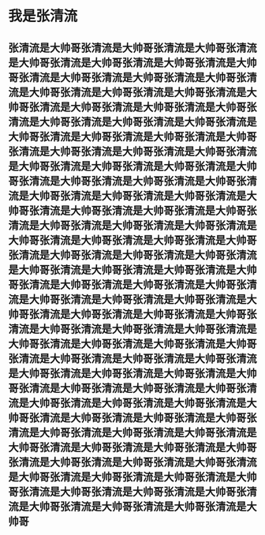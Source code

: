 # 我是张清流
## 张清流是大帅哥张清流是大帅哥张清流是大帅哥张清流是大帅哥张清流是大帅哥张清流是大帅哥张清流是大帅哥张清流是大帅哥张清流是大帅哥张清流是大帅哥张清流是大帅哥张清流是大帅哥张清流是大帅哥张清流是大帅哥张清流是大帅哥张清流是大帅哥张清流是大帅哥张清流是大帅哥张清流是大帅哥张清流是大帅哥张清流是大帅哥张清流是大帅哥张清流是大帅哥张清流是大帅哥张清流是大帅哥张清流是大帅哥张清流是大帅哥张清流是大帅哥张清流是大帅哥张清流是大帅哥张清流是大帅哥张清流是大帅哥张清流是大帅哥张清流是大帅哥张清流是大帅哥张清流是大帅哥张清流是大帅哥张清流是大帅哥张清流是大帅哥张清流是大帅哥张清流是大帅哥张清流是大帅哥张清流是大帅哥张清流是大帅哥张清流是大帅哥张清流是大帅哥张清流是大帅哥张清流是大帅哥张清流是大帅哥张清流是大帅哥张清流是大帅哥张清流是大帅哥张清流是大帅哥张清流是大帅哥张清流是大帅哥张清流是大帅哥张清流是大帅哥张清流是大帅哥张清流是大帅哥张清流是大帅哥张清流是大帅哥张清流是大帅哥张清流是大帅哥张清流是大帅哥张清流是大帅哥张清流是大帅哥张清流是大帅哥张清流是大帅哥张清流是大帅哥张清流是大帅哥张清流是大帅哥张清流是大帅哥张清流是大帅哥张清流是大帅哥张清流是大帅哥张清流是大帅哥张清流是大帅哥张清流是大帅哥张清流是大帅哥张清流是大帅哥张清流是大帅哥张清流是大帅哥张清流是大帅哥张清流是大帅哥张清流是大帅哥张清流是大帅哥张清流是大帅哥张清流是大帅哥张清流是大帅哥张清流是大帅哥张清流是大帅哥张清流是大帅哥张清流是大帅哥张清流是大帅哥张清流是大帅哥张清流是大帅哥张清流是大帅哥张清流是大帅哥张清流是大帅哥张清流是大帅哥张清流是大帅哥张清流是大帅哥张清流是大帅哥张清流是大帅哥张清流是大帅哥张清流是大帅哥张清流是大帅哥张清流是大帅哥张清流是大帅哥张清流是大帅哥
